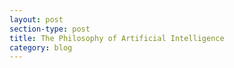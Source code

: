 ```yaml
---
layout: post
section-type: post
title: The Philosophy of Artificial Intelligence
category: blog
---
```

